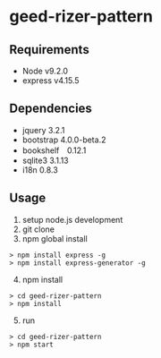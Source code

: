 # geed-rizer-pattern

## Requirements

* Node v9.2.0
* express v4.15.5

## Dependencies

* jquery 3.2.1
* bootstrap 4.0.0-beta.2
* bookshelf　0.12.1
* sqlite3 3.1.13
* i18n 0.8.3

## Usage

1. setup node.js development
2. git clone
3. npm global install
```
> npm install express -g
> npm install express-generator -g
```
4. npm install
```
> cd geed-rizer-pattern
> npm install
```
5. run
```
> cd geed-rizer-pattern
> npm start
```
